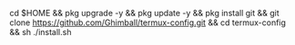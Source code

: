 cd $HOME &&
pkg upgrade -y &&
pkg update -y &&
pkg install git &&
git clone https://github.com/Ghimball/termux-config.git &&
cd termux-config &&
sh ./install.sh
